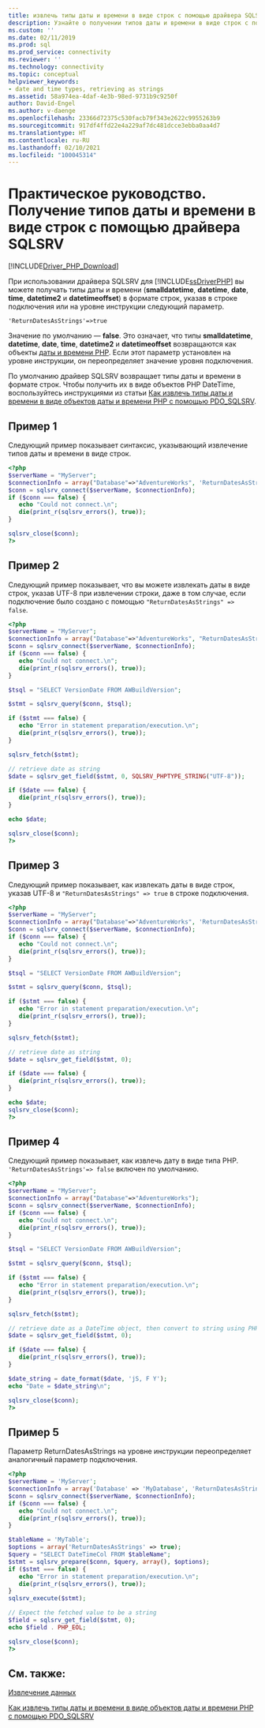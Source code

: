 ```yaml
---
title: извлечь типы даты и времени в виде строк с помощью драйвера SQLSRV
description: Узнайте о получении типов даты и времени в виде строк с помощью драйвера SQLSRV для PHP для SQL Server.
ms.custom: ''
ms.date: 02/11/2019
ms.prod: sql
ms.prod_service: connectivity
ms.reviewer: ''
ms.technology: connectivity
ms.topic: conceptual
helpviewer_keywords:
- date and time types, retrieving as strings
ms.assetid: 58a974ea-4daf-4e3b-98ed-9731b9c9250f
author: David-Engel
ms.author: v-daenge
ms.openlocfilehash: 23366d72375c530facb79f343e2622c9955263b9
ms.sourcegitcommit: 917df4ffd22e4a229af7dc481dcce3ebba0aa4d7
ms.translationtype: HT
ms.contentlocale: ru-RU
ms.lasthandoff: 02/10/2021
ms.locfileid: "100045314"
---
```

# <a name="how-to-retrieve-date-and-time-types-as-strings-using-the-sqlsrv-driver"></a>Практическое руководство. Получение типов даты и времени в виде строк с помощью драйвера SQLSRV
[!INCLUDE[Driver_PHP_Download](../../includes/driver_php_download.md)]

При использовании драйвера SQLSRV для [!INCLUDE[ssDriverPHP](../../includes/ssdriverphp_md.md)] вы можете получать типы даты и времени (**smalldatetime**, **datetime**, **date**, **time**, **datetime2** и **datetimeoffset**) в формате строк, указав в строке подключения или на уровне инструкции следующий параметр.

```
'ReturnDatesAsStrings'=>true
```

Значение по умолчанию — **false**. Это означает, что типы **smalldatetime**, **datetime**, **date**, **time**, **datetime2** и **datetimeoffset** возвращаются как объекты [даты и времени PHP](http://php.net/manual/en/class.datetime.php). Если этот параметр установлен на уровне инструкции, он переопределяет значение уровня подключения.

По умолчанию драйвер SQLSRV возвращает типы даты и времени в формате строк. Чтобы получить их в виде объектов PHP DateTime, воспользуйтесь инструкциями из статьи [ Как извлечь типы даты и времени в виде объектов даты и времени PHP с помощью PDO_SQLSRV](../../connect/php/how-to-retrieve-datetime-objects-using-pdo-sqlsrv-driver.md).

## <a name="example-1"></a>Пример 1
Следующий пример показывает синтаксис, указывающий извлечение типов даты и времени в виде строк.

```php
<?php
$serverName = "MyServer";
$connectionInfo = array("Database"=>"AdventureWorks", 'ReturnDatesAsStrings'=> true);
$conn = sqlsrv_connect($serverName, $connectionInfo);
if ($conn === false) {
   echo "Could not connect.\n";
   die(print_r(sqlsrv_errors(), true));
}

sqlsrv_close($conn);
?>
```

## <a name="example-2"></a>Пример 2
Следующий пример показывает, что вы можете извлекать даты в виде строк, указав UTF-8 при извлечении строки, даже в том случае, если подключение было создано с помощью `"ReturnDatesAsStrings" => false`.

```php
<?php
$serverName = "MyServer";
$connectionInfo = array("Database"=>"AdventureWorks", "ReturnDatesAsStrings" => false);
$conn = sqlsrv_connect($serverName, $connectionInfo);
if ($conn === false) {
   echo "Could not connect.\n";
   die(print_r(sqlsrv_errors(), true));
}

$tsql = "SELECT VersionDate FROM AWBuildVersion";

$stmt = sqlsrv_query($conn, $tsql);

if ($stmt === false) {
   echo "Error in statement preparation/execution.\n";
   die(print_r(sqlsrv_errors(), true));
}

sqlsrv_fetch($stmt);

// retrieve date as string
$date = sqlsrv_get_field($stmt, 0, SQLSRV_PHPTYPE_STRING("UTF-8"));

if ($date === false) {
   die(print_r(sqlsrv_errors(), true));
}

echo $date;

sqlsrv_close($conn);
?>
```

## <a name="example-3"></a>Пример 3
Следующий пример показывает, как извлекать даты в виде строк, указав UTF-8 и `"ReturnDatesAsStrings" => true` в строке подключения.

```php
<?php
$serverName = "MyServer";
$connectionInfo = array("Database"=>"AdventureWorks", 'ReturnDatesAsStrings'=> true, "CharacterSet" => 'utf-8');
$conn = sqlsrv_connect($serverName, $connectionInfo);
if ($conn === false) {
   echo "Could not connect.\n";
   die(print_r(sqlsrv_errors(), true));
}

$tsql = "SELECT VersionDate FROM AWBuildVersion";

$stmt = sqlsrv_query($conn, $tsql);

if ($stmt === false) {
   echo "Error in statement preparation/execution.\n";
   die(print_r(sqlsrv_errors(), true));
}

sqlsrv_fetch($stmt);

// retrieve date as string
$date = sqlsrv_get_field($stmt, 0);

if ($date === false) {
   die(print_r(sqlsrv_errors(), true));
}

echo $date;
sqlsrv_close($conn);
?>
```

## <a name="example-4"></a>Пример 4
Следующий пример показывает, как извлечь дату в виде типа PHP. `'ReturnDatesAsStrings'=> false` включен по умолчанию.

```php
<?php
$serverName = "MyServer";
$connectionInfo = array("Database"=>"AdventureWorks");
$conn = sqlsrv_connect($serverName, $connectionInfo);
if ($conn === false) {
   echo "Could not connect.\n";
   die(print_r(sqlsrv_errors(), true));
}

$tsql = "SELECT VersionDate FROM AWBuildVersion";

$stmt = sqlsrv_query($conn, $tsql);

if ($stmt === false) {
   echo "Error in statement preparation/execution.\n";
   die(print_r(sqlsrv_errors(), true));
}

sqlsrv_fetch($stmt);

// retrieve date as a DateTime object, then convert to string using PHP's date_format function
$date = sqlsrv_get_field($stmt, 0);

if ($date === false) {
   die(print_r(sqlsrv_errors(), true));
}

$date_string = date_format($date, 'jS, F Y');
echo "Date = $date_string\n";

sqlsrv_close($conn);
?>
```

## <a name="example-5"></a>Пример 5
Параметр ReturnDatesAsStrings на уровне инструкции переопределяет аналогичный параметр подключения.

```php
<?php
$serverName = 'MyServer';
$connectionInfo = array('Database' => 'MyDatabase', 'ReturnDatesAsStrings' => false);
$conn = sqlsrv_connect($serverName, $connectionInfo);
if ($conn === false) {
   echo "Could not connect.\n";
   die(print_r(sqlsrv_errors(), true));
}

$tableName = 'MyTable';
$options = array('ReturnDatesAsStrings' => true);
$query = "SELECT DateTimeCol FROM $tableName";
$stmt = sqlsrv_prepare($conn, $query, array(), $options);
if ($stmt === false) {
   echo "Error in statement preparation/execution.\n";
   die(print_r(sqlsrv_errors(), true));
}
sqlsrv_execute($stmt);

// Expect the fetched value to be a string
$field = sqlsrv_get_field($stmt, 0);
echo $field . PHP_EOL;

sqlsrv_close($conn);
?>
```

## <a name="see-also"></a>См. также:
[Извлечение данных](../../connect/php/retrieving-data.md)

[Как извлечь типы даты и времени в виде объектов даты и времени PHP с помощью PDO_SQLSRV](../../connect/php/how-to-retrieve-datetime-objects-using-pdo-sqlsrv-driver.md)
